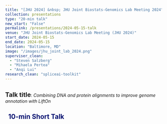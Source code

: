 ```yaml
---
title: "[JHU 2024] &nbsp; JHU Joint Biostats-Genomics Lab Meeting 2024"
collection: presentations
type: "20-min talk"
new_start: "False"
permalink: /presentations/2024-05-15-talk
venue: "JHU Joint Biostats-Genomics Lab Meeting (JHU 2024)"
start_date: 2024-05-15
end_date: 2024-05-15
location: "Baltimore, MD"
image: "/images/jhu_joint_lab_2024.png"
superviser_clean:
  - "Steven Salzberg"
  - "Mihaela Pertea"
  - "Anqi Lui"
research_clean: "spliceai-toolkit"
---
```


<br>
<b style="font-size:15pt">Talk title</b>: <i>Combining DNA and protein alignments to improve genome annotation with LiftOn</i>

<h2 style="color: #000f70"> <i class="fas fa-dot-circle" style="font-size:18px;"></i> &nbsp;&nbsp;10-min Short Talk </h2>
